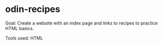 # odin-recipes

Goal: Create a website with an index page and links to recipes to practice HTML basics.

Tools used: HTML